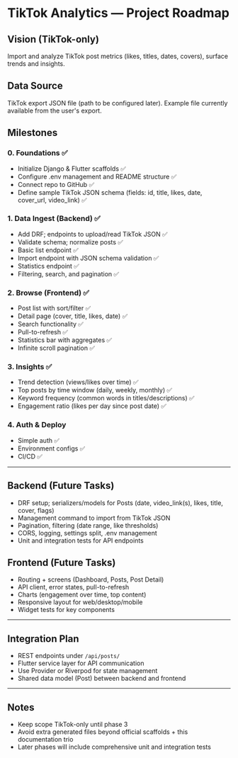 # TikTok Analytics — Project Roadmap

## Vision (TikTok-only)

Import and analyze TikTok post metrics (likes, titles, dates, covers), surface trends and insights.

## Data Source

TikTok export JSON file (path to be configured later). Example file currently available from the user's export.

## Milestones

### 0. Foundations ✅

- Initialize Django & Flutter scaffolds ✅
- Configure .env management and README structure ✅
- Connect repo to GitHub ✅
- Define sample TikTok JSON schema (fields: id, title, likes, date, cover_url, video_link) ✅

### 1. Data Ingest (Backend) ✅

- Add DRF; endpoints to upload/read TikTok JSON ✅
- Validate schema; normalize posts ✅
- Basic list endpoint ✅
- Import endpoint with JSON schema validation ✅
- Statistics endpoint ✅
- Filtering, search, and pagination ✅

### 2. Browse (Frontend) ✅

- Post list with sort/filter ✅
- Detail page (cover, title, likes, date) ✅
- Search functionality ✅
- Pull-to-refresh ✅
- Statistics bar with aggregates ✅
- Infinite scroll pagination ✅

### 3. Insights ✅

- Trend detection (views/likes over time) ✅
- Top posts by time window (daily, weekly, monthly) ✅
- Keyword frequency (common words in titles/descriptions) ✅
- Engagement ratio (likes per day since post date) ✅

### 4. Auth & Deploy

- Simple auth ✅
- Environment configs ✅
- CI/CD ✅

---

## Backend (Future Tasks)

- DRF setup; serializers/models for Posts (date, video_link(s), likes, title, cover, flags)
- Management command to import from TikTok JSON
- Pagination, filtering (date range, like thresholds)
- CORS, logging, settings split, .env management
- Unit and integration tests for API endpoints

## Frontend (Future Tasks)

- Routing + screens (Dashboard, Posts, Post Detail)
- API client, error states, pull-to-refresh
- Charts (engagement over time, top content)
- Responsive layout for web/desktop/mobile
- Widget tests for key components

---

## Integration Plan

- REST endpoints under `/api/posts/`
- Flutter service layer for API communication
- Use Provider or Riverpod for state management
- Shared data model (Post) between backend and frontend

---

## Notes

- Keep scope TikTok-only until phase 3
- Avoid extra generated files beyond official scaffolds + this documentation trio
- Later phases will include comprehensive unit and integration tests
